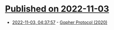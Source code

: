 # [Published on 2022-11-03](index.md)

* [2022-11-03, 04:37:57](https://news.ycombinator.com/item?id=33447060) - [Gopher Protocol (2020)](https://mncomputinghistory.com/gopher-protocol/)
